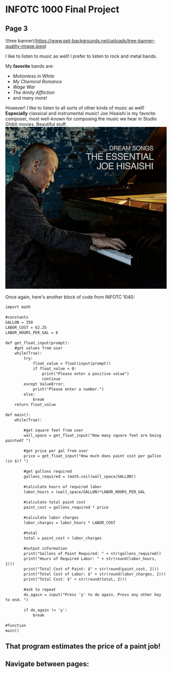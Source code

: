 # INFOTC 1000 Final Project
## Page 3
!(tree banner)(https://www.ppt-backgrounds.net/uploads/tree-banner-quality-image.jpeg)

I like to listen to music as well! I prefer to listen to rock and metal bands.

My **favorite** bands are:
- *Motionless in White*
- *My Chemical Romance*
- *Wage War*
- *The Amity Affliction*
- and many more!

However! I like to listen to all sorts of other kinds of music as well! **Especially** classical and instrumental music!
Joe Hisaishi is my favorite composer, most well-known for composing the music we hear in Studio Ghibli movies. Beautiful stuff.
![Joe Hisaishi](joehisaishi.jpg)

Once again, here's another block of code from INFOTC 1040:
```
import math

#constants
GALLON = 350
LABOR_COST = 62.25
LABOR_HOURS_PER_GAL = 6

def get_float_input(prompt):
    #get values from user
    while(True):
        try:
            float_value = float(input(prompt))
            if float_value < 0:
                print("Please enter a positive value")
                continue
        except ValueError:
            print("Please enter a number.")
        else:
            break
    return float_value

def main():
    while(True):

        #get square feet from user
        wall_space = get_float_input("How many square feet are being painted? ")

        #get price per gal from user
        price = get_float_input("How much does paint cost per gallon (in $)? ")

        #get gallons required
        gallons_required = (math.ceil(wall_space/GALLON))

        #calculate hours of required labor
        labor_hours = (wall_space/GALLON)*LABOR_HOURS_PER_GAL

        #calculate total paint cost
        paint_cost = gallons_required * price

        #calculate labor charges
        labor_charges = labor_hours * LABOR_COST

        #total
        total = paint_cost + labor_charges

        #output information
        print("Gallons of Paint Required: " + str(gallons_required))
        print("Hours of Required Labor: " + str(round(labor_hours, 1)))
        print("Total Cost of Paint: $" + str(round(paint_cost, 2)))
        print("Total Cost of Labor: $" + str(round(labor_charges, 2)))
        print("Total Cost: $" + str(round(total, 2)))

        #ask to repeat
        do_again = input("Press 'y' to do again. Press any other key to end. ")

        if do_again != 'y':
            break

#function
main()
```
That program estimates the price of a paint job!
---
Navigate between pages:
- 
